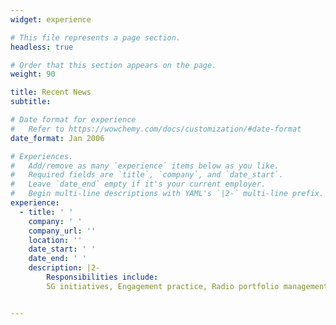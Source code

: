 ```yaml
---
widget: experience

# This file represents a page section.
headless: true

# Order that this section appears on the page.
weight: 90

title: Recent News
subtitle:

# Date format for experience
#   Refer to https://wowchemy.com/docs/customization/#date-format
date_format: Jan 2006

# Experiences.
#   Add/remove as many `experience` items below as you like.
#   Required fields are `title`, `company`, and `date_start`.
#   Leave `date_end` empty if it's your current employer.
#   Begin multi-line descriptions with YAML's `|2-` multi-line prefix.
experience:
  - title: ' '
    company: ' '
    company_url: ''
    location: ''
    date_start: ' '
    date_end: ' '
    description: |2-
        Responsibilities include:
        5G initiatives, Engagement practice, Radio portfolio management activities, Mobile broadband 


---
```

